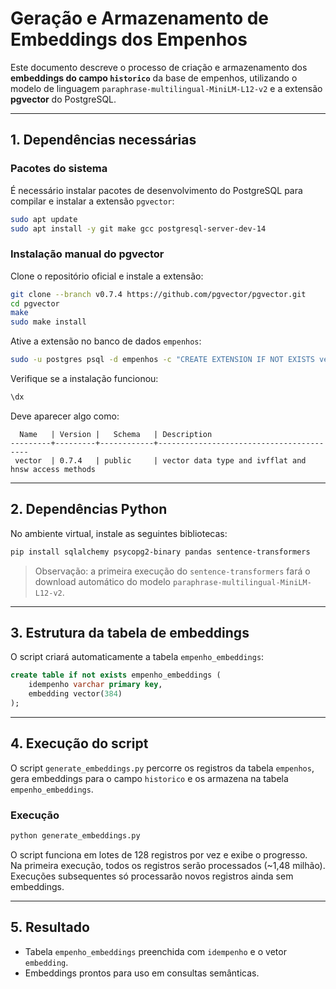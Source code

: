 # Geração e Armazenamento de Embeddings dos Empenhos

Este documento descreve o processo de criação e armazenamento dos **embeddings do campo `historico`** da base de empenhos, utilizando o modelo de linguagem `paraphrase-multilingual-MiniLM-L12-v2` e a extensão **pgvector** do PostgreSQL.

---

## 1. Dependências necessárias

### Pacotes do sistema
É necessário instalar pacotes de desenvolvimento do PostgreSQL para compilar e instalar a extensão `pgvector`:

```bash
sudo apt update
sudo apt install -y git make gcc postgresql-server-dev-14
```

### Instalação manual do pgvector
Clone o repositório oficial e instale a extensão:

```bash
git clone --branch v0.7.4 https://github.com/pgvector/pgvector.git
cd pgvector
make
sudo make install
```

Ative a extensão no banco de dados `empenhos`:

```bash
sudo -u postgres psql -d empenhos -c "CREATE EXTENSION IF NOT EXISTS vector;"
```

Verifique se a instalação funcionou:

```sql
\dx
```

Deve aparecer algo como:

```
  Name   | Version |   Schema   | Description
---------+---------+------------+-----------------------------------------
 vector  | 0.7.4   | public     | vector data type and ivfflat and hnsw access methods
```

---

## 2. Dependências Python

No ambiente virtual, instale as seguintes bibliotecas:

```bash
pip install sqlalchemy psycopg2-binary pandas sentence-transformers
```

> Observação: a primeira execução do `sentence-transformers` fará o download automático do modelo `paraphrase-multilingual-MiniLM-L12-v2`.

---

## 3. Estrutura da tabela de embeddings

O script criará automaticamente a tabela `empenho_embeddings`:

```sql
create table if not exists empenho_embeddings (
    idempenho varchar primary key,
    embedding vector(384)
);
```

---

## 4. Execução do script

O script `generate_embeddings.py` percorre os registros da tabela `empenhos`, gera embeddings para o campo `historico` e os armazena na tabela `empenho_embeddings`.

### Execução

```bash
python generate_embeddings.py
```

O script funciona em lotes de 128 registros por vez e exibe o progresso.  
Na primeira execução, todos os registros serão processados (~1,48 milhão).  
Execuções subsequentes só processarão novos registros ainda sem embeddings.

---

## 5. Resultado

- Tabela `empenho_embeddings` preenchida com `idempenho` e o vetor `embedding`.  
- Embeddings prontos para uso em consultas semânticas.

